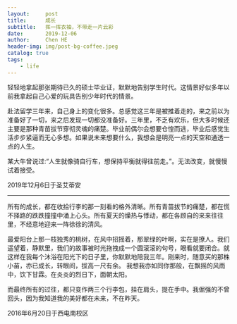 ```yaml
---
layout:     post
title:      成长
subtitle:   挥一挥衣袖，不带走一片云彩
date:       2019-12-06
author:     Chen HE
header-img: img/post-bg-coffee.jpeg
catalog: true
tags:
    - life
---
```


轻轻地拿起那张期待已久的硕士毕业证，默默地告别学生时代。这情景好似多年以前我拿起自己心爱的玩具告别少年时代的情景。

赴法留学三年来，自己身上的变化很多。总感觉这三年是被推着走的，来之前以为准备好了一切，来之后发现一切都没准备好。三年里，不乏有欢乐，但大多时候还主要是那种青苗拔节穿彻灵魂的痛楚。毕业前偶尔会想要仓惶而逃，毕业后感觉生活步步紧逼而无心多想。如果说未来想要什么，我想会是明亮一点的天空和通透一点的人生。

某大牛曾说过:“人生就像骑自行车，想保持平衡就得往前走。”。无法改变，就慢慢试着接受。

2019年12月6日于圣艾蒂安

---

所有的成长，都在收拾行李的那一刻看的格外清晰。所有青苗拔节的痛楚，都在慌不择路的跌跌撞撞中涌上心头。所有夏天的燥热与悸动，都在各顾自的来来往往里，不经意地迎来一阵徐徐的清风。

最爱阳台上那一枝独秀的桃树，在风中招摇着，那翠绿的叶啊，实在是撩人。我们遥望着，静默里，我们的故事被时光拖拽成一个圆滚滚的句号，眼看就要闭合。就这样在我每个沐浴在阳光下的日子里，你默默地陪我三年。刚来时，随意买的那株小苗，亦已成长，转眼间，拔高一尺有余。 我想我亦如同你那般，在飘摇的风雨中，饮下甘霖。在炎炎的烈日下，面朝太阳。

而最终所有的过往，都只变作两三个行李包，挂在肩头，提在手中。我倔强的不曾回头，因为我知道我的美好都在未来，不在昨天。

2016年6月20日于西电南校区
